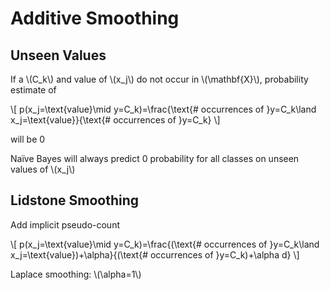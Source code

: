 # Additive Smoothing

## Unseen Values

If a \\(C_k\\) and value of \\(x_j\\) do not occur in \\(\mathbf{X}\\), probability estimate of

\\[
    p(x_j=\text{value}\mid y=C_k)=\frac{\text{# occurrences of }y=C_k\land x_j=\text{value}}{\text{# occurrences of }y=C_k}
\\]

will be 0

Naïve Bayes will always predict 0 probability for all classes on unseen values of \\(x_j\\)

## Lidstone Smoothing

Add implicit pseudo-count

\\[
    p(x_j=\text{value}\mid y=C_k)=\frac{(\text{# occurrences of }y=C_k\land x_j=\text{value})+\alpha}{(\text{# occurrences of }y=C_k)+\alpha d}
\\]

Laplace smoothing: \\(\alpha=1\\)